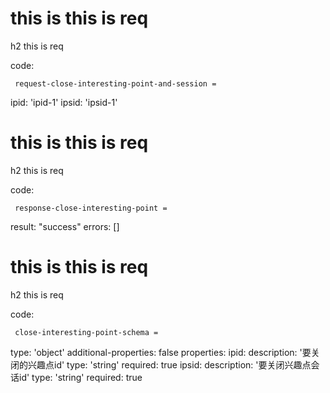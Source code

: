 # this is this is req

h2 this is req

code:

     request-close-interesting-point-and-session =
  ipid: 'ipid-1'
  ipsid: 'ipsid-1'


# this is this is req

h2 this is req

code:

     response-close-interesting-point =
  result: "success"
  errors: []


# this is this is req

h2 this is req

code:

     close-interesting-point-schema =
  type: 'object'
  additional-properties: false
  properties:
    ipid:
      description: '要关闭的兴趣点id'
      type: 'string'
      required: true
    ipsid:
      description: '要关闭兴趣点会话id'
      type: 'string'
      required: true


